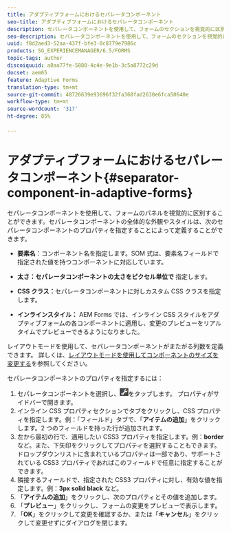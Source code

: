 ```yaml
---
title: アダプティブフォームにおけるセパレータコンポーネント
seo-title: アダプティブフォームにおけるセパレータコンポーネント
description: セパレータコンポーネントを使用して、フォームのセクションを視覚的に区別することができます。
seo-description: セパレータコンポーネントを使用して、フォームのセクションを視覚的に区別することができます。
uuid: f8d2aed3-52aa-437f-bfe3-0c8779e7986c
products: SG_EXPERIENCEMANAGER/6.5/FORMS
topic-tags: author
discoiquuid: a8aa77fe-5880-4c4e-9e1b-3c5a8772c29d
docset: aem65
feature: Adaptive Forms
translation-type: tm+mt
source-git-commit: 48726639e93696f32fa368fad2630e6fca50640e
workflow-type: tm+mt
source-wordcount: '317'
ht-degree: 85%

---
```



# アダプティブフォームにおけるセパレータコンポーネント{#separator-component-in-adaptive-forms}

セパレータコンポーネントを使用して、フォームのパネルを視覚的に区別することができます。セパレータコンポーネントの全体的な外観やスタイルは、次のセパレータコンポーネントのプロパティを指定することによって定義することができます。

* **要素名**：コンポーネント名を指定します。SOM 式は、要素名フィールドで指定された値を持つコンポーネントに対応しています。
* **太さ：セパレータコンポーネントの太さをピクセル単位で** 指定します。

* **CSS クラス：**&#x200B;セパレータコンポーネントに対しカスタム CSS クラスを指定します。

* **インラインスタイル：** AEM Forms では、インライン CSS スタイルをアダプティブフォームの各コンポーネントに適用し、変更のプレビューをリアルタイムでプレビューできるようになりました。

レイアウトモードを使用して、セパレータコンポーネントがまたがる列数を定義できます。 詳しくは、[レイアウトモードを使用してコンポーネントのサイズを変更する](../../forms/using/resize-using-layout-mode.md)を参照してください。

セパレータコンポーネントのプロパティを指定するには：

1. セパレータコンポーネントを選択し、![cmppr](assets/cmppr.png)をタップします。 プロパティがサイドバーで開きます。
1. インライン CSS プロパティセクションでタブをクリックし、CSS プロパティを指定します。例：「フィールド」タブで、「**アイテムの追加**」をクリックします。2 つのフィールドを持った行が追加されます。
1. 左から最初の行で、適用したい CSS3 プロパティを指定します。例：**border** など。また、下矢印をクリックしてプロパティを選択することもできます。ドロップダウンリストに含まれているプロパティは一部であり、サポートされている CSS3 プロパティであればこのフィールドで任意に指定することができます。
1. 隣接するフィールドで、指定された CSS3 プロパティに対し、有効な値を指定します。例：**3px solid black** など。
1. 「**アイテムの追加**」をクリックし、次のプロパティとその値を追加します。
1. 「**プレビュー**」をクリックし、フォームの変更をプレビューで表示します。
1. 「**OK**」をクリックして変更を確認するか、または「**キャンセル**」をクリックして変更せずにダイアログを閉じます。

